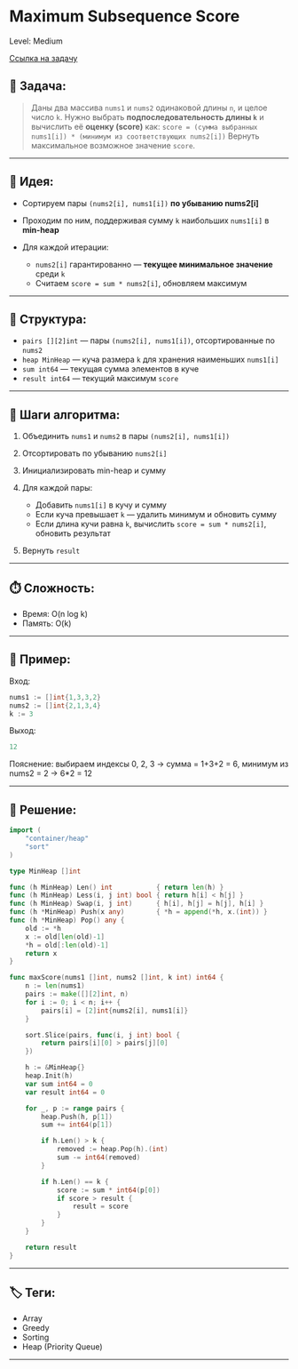 # Maximum Subsequence Score

Level: Medium

[Ссылка на задачу](https://leetcode.com/problems/maximum-subsequence-score/)

## 🧠 Задача:

> Даны два массива `nums1` и `nums2` одинаковой длины `n`, и целое число `k`.
> Нужно выбрать **подпоследовательность длины `k`** и вычислить её **оценку (score)** как:
> `score = (сумма выбранных nums1[i]) * (минимум из соответствующих nums2[i])`
> Вернуть максимальное возможное значение `score`.

---

## 📌 Идея:

* Сортируем пары `(nums2[i], nums1[i])` **по убыванию nums2\[i]**
* Проходим по ним, поддерживая сумму `k` наибольших `nums1[i]` в **min-heap**
* Для каждой итерации:

  * `nums2[i]` гарантированно — **текущее минимальное значение** среди `k`
  * Считаем `score = sum * nums2[i]`, обновляем максимум

---

## 📏 Структура:

* `pairs [][2]int` — пары `(nums2[i], nums1[i])`, отсортированные по `nums2`
* `heap MinHeap` — куча размера `k` для хранения наименьших `nums1[i]`
* `sum int64` — текущая сумма элементов в куче
* `result int64` — текущий максимум `score`

---

## 🔁 Шаги алгоритма:

1. Объединить `nums1` и `nums2` в пары `(nums2[i], nums1[i])`
2. Отсортировать по убыванию `nums2[i]`
3. Инициализировать min-heap и сумму
4. Для каждой пары:

   * Добавить `nums1[i]` в кучу и сумму
   * Если куча превышает `k` — удалить минимум и обновить сумму
   * Если длина кучи равна `k`, вычислить `score = sum * nums2[i]`, обновить результат
5. Вернуть `result`

---

## ⏱️ Сложность:

* Время: O(n log k)
* Память: O(k)

---

## 📄 Пример:

Вход:

```go
nums1 := []int{1,3,3,2}
nums2 := []int{2,1,3,4}
k := 3
```

Выход:

```go
12
```

Пояснение: выбираем индексы 0, 2, 3 → сумма = 1+3+2 = 6, минимум из nums2 = 2 → 6\*2 = 12

---

## 📝 Решение:

```go
import (
	"container/heap"
	"sort"
)

type MinHeap []int

func (h MinHeap) Len() int           { return len(h) }
func (h MinHeap) Less(i, j int) bool { return h[i] < h[j] }
func (h MinHeap) Swap(i, j int)      { h[i], h[j] = h[j], h[i] }
func (h *MinHeap) Push(x any)        { *h = append(*h, x.(int)) }
func (h *MinHeap) Pop() any {
	old := *h
	x := old[len(old)-1]
	*h = old[:len(old)-1]
	return x
}

func maxScore(nums1 []int, nums2 []int, k int) int64 {
	n := len(nums1)
	pairs := make([][2]int, n)
	for i := 0; i < n; i++ {
		pairs[i] = [2]int{nums2[i], nums1[i]}
	}

	sort.Slice(pairs, func(i, j int) bool {
		return pairs[i][0] > pairs[j][0]
	})

	h := &MinHeap{}
	heap.Init(h)
	var sum int64 = 0
	var result int64 = 0

	for _, p := range pairs {
		heap.Push(h, p[1])
		sum += int64(p[1])

		if h.Len() > k {
			removed := heap.Pop(h).(int)
			sum -= int64(removed)
		}

		if h.Len() == k {
			score := sum * int64(p[0])
			if score > result {
				result = score
			}
		}
	}

	return result
}
```

---

## 🏷 Теги:
- Array
- Greedy
- Sorting
- Heap (Priority Queue)

---
